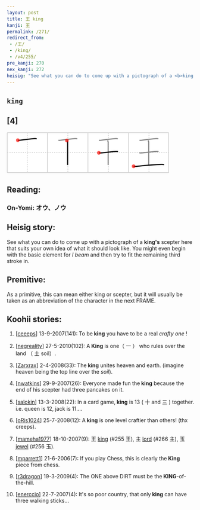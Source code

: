 ```yaml
---
layout: post
title: 王 king
kanji: 王
permalink: /271/
redirect_from:
 - /王/
 - /king/
 - /v4/255/
pre_kanji: 270
nex_kanji: 272
heisig: "See what you can do to come up with a pictograph of a <b>king's</b> scepter here that suits your own idea of what it should look like. You might even begin with the basic element for <i>I beam</i> and then try to fit the remaining third stroke in. As a primitive, this can mean either king or scepter, but it will usually be taken as an abbreviation of the character in the next FRAME."
---
```


## `king`

## [4]

<div class="stroke"><img src="../images/E78E8B.png" /></div>

## Reading:

### On-Yomi: オウ、ノウ

## Heisig story:

See what you can do to come up with a pictograph of a <b>king's</b> scepter here that suits your own idea of what it should look like. You might even begin with the basic element for <i>I beam</i> and then try to fit the remaining third stroke in.

## Premitive:

As a primitive, this can mean either king or scepter, but it will usually be taken as an abbreviation of the character in the next FRAME.

## Koohii stories:

1) [<a href="http://kanji.koohii.com/profile/ceeeps">ceeeps</a>] 13-9-2007(141): To be<strong> king</strong> you have to be a real <em>crafty one</em> !

2) [<a href="http://kanji.koohii.com/profile/negreality">negreality</a>] 27-5-2010(102): A<strong> King</strong> is one（ 一 ） who rules over the land （ 土 soil）.

3) [<a href="http://kanji.koohii.com/profile/Zarxrax">Zarxrax</a>] 2-4-2008(33): The<strong> king</strong> unites heaven and earth. (imagine heaven being the top line over the <em>soil</em>).

4) [<a href="http://kanji.koohii.com/profile/nwatkins">nwatkins</a>] 29-9-2007(26): Everyone made fun the<strong> king</strong> because the end of his scepter had three pancakes on it.

5) [<a href="http://kanji.koohii.com/profile/salokin">salokin</a>] 13-3-2008(22): In a card game,<strong> king</strong> is 13 ( 十 and 三 ) together. i.e. queen is 12, jack is 11....

6) [<a href="http://kanji.koohii.com/profile/oRis1024">oRis1024</a>] 25-7-2008(12): A<strong> king</strong> is one level craftier than others! (thx creeps).

7) [<a href="http://kanji.koohii.com/profile/mameha1977">mameha1977</a>] 18-10-2007(9): 王 <a href="../v4/255">king</a> (#255 王), 主 <a href="../v4/266">lord</a> (#266 主), 玉 <a href="../v4/256">jewel</a> (#256 玉).

8) [<a href="http://kanji.koohii.com/profile/mparrett1">mparrett1</a>] 21-6-2006(7): If you play Chess, this is clearly the<strong> King</strong> piece from chess.

9) [<a href="http://kanji.koohii.com/profile/r3dragon">r3dragon</a>] 19-3-2009(4): The ONE above DIRT must be the<strong> KING</strong>-of-the-hill.

10) [<a href="http://kanji.koohii.com/profile/enerccio">enerccio</a>] 22-7-2007(4): It&#039;s so poor country, that only<strong> king</strong> can have three walking sticks...
